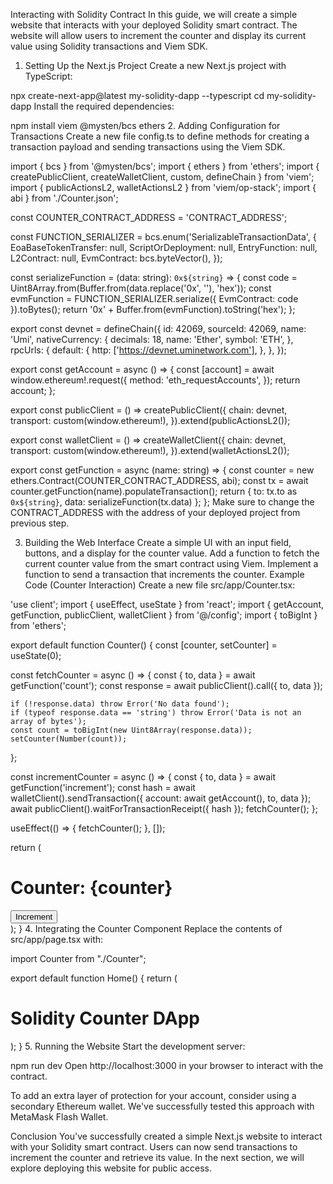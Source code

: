 Interacting with Solidity Contract
In this guide, we will create a simple website that interacts with your deployed Solidity smart contract. The website will allow users to increment the counter and display its current value using Solidity transactions and Viem SDK.

1. Setting Up the Next.js Project
Create a new Next.js project with TypeScript:

npx create-next-app@latest my-solidity-dapp --typescript
cd my-solidity-dapp
Install the required dependencies:

npm install viem @mysten/bcs ethers
2. Adding Configuration for Transactions
Create a new file config.ts to define methods for creating a transaction payload and sending transactions using the Viem SDK.


import { bcs } from '@mysten/bcs';
import { ethers } from 'ethers';
import { createPublicClient, createWalletClient, custom, defineChain } from 'viem';
import { publicActionsL2, walletActionsL2 } from 'viem/op-stack';
import { abi } from './Counter.json';

const COUNTER_CONTRACT_ADDRESS = 'CONTRACT_ADDRESS';

const FUNCTION_SERIALIZER = bcs.enum('SerializableTransactionData', {
  EoaBaseTokenTransfer: null,
  ScriptOrDeployment: null,
  EntryFunction: null,
  L2Contract: null,
  EvmContract: bcs.byteVector(),
});

const serializeFunction = (data: string): `0x${string}` => {
  const code = Uint8Array.from(Buffer.from(data.replace('0x', ''), 'hex'));
  const evmFunction = FUNCTION_SERIALIZER.serialize({ EvmContract: code }).toBytes();
  return '0x' + Buffer.from(evmFunction).toString('hex');
};

export const devnet = defineChain({
  id: 42069,
  sourceId: 42069,
  name: 'Umi',
  nativeCurrency: {
    decimals: 18,
    name: 'Ether',
    symbol: 'ETH',
  },
  rpcUrls: {
    default: {
      http: ['https://devnet.uminetwork.com'],
    },
  },
});

export const getAccount = async () => {
  const [account] = await window.ethereum!.request({
    method: 'eth_requestAccounts',
  });
  return account;
};

export const publicClient = () =>
  createPublicClient({
    chain: devnet,
    transport: custom(window.ethereum!),
  }).extend(publicActionsL2());

export const walletClient = () =>
  createWalletClient({
    chain: devnet,
    transport: custom(window.ethereum!),
  }).extend(walletActionsL2());

export const getFunction = async (name: string) => {
  const counter = new ethers.Contract(COUNTER_CONTRACT_ADDRESS, abi);
  const tx = await counter.getFunction(name).populateTransaction();
  return { to: tx.to as `0x${string}`, data: serializeFunction(tx.data) };
};
Make sure to change the CONTRACT_ADDRESS with the address of your deployed project from previous step.

3. Building the Web Interface
Create a simple UI with an input field, buttons, and a display for the counter value.
Add a function to fetch the current counter value from the smart contract using Viem.
Implement a function to send a transaction that increments the counter.
Example Code (Counter Interaction)
Create a new file src/app/Counter.tsx:


'use client';
import { useEffect, useState } from 'react';
import { getAccount, getFunction, publicClient, walletClient } from '@/config';
import { toBigInt } from 'ethers';

export default function Counter() {
  const [counter, setCounter] = useState(0);

  const fetchCounter = async () => {
    const { to, data } = await getFunction('count');
    const response = await publicClient().call({ to, data });

    if (!response.data) throw Error('No data found');
    if (typeof response.data == 'string') throw Error('Data is not an array of bytes');
    const count = toBigInt(new Uint8Array(response.data));
    setCounter(Number(count));
  };

  const incrementCounter = async () => {
    const { to, data } = await getFunction('increment');
    const hash = await walletClient().sendTransaction({ account: await getAccount(), to, data });
    await publicClient().waitForTransactionReceipt({ hash });
    fetchCounter();
  };

  useEffect(() => {
    fetchCounter();
  }, []);

  return (
    <div className="text-center m-24">
      <h1 className="py-6">Counter: {counter}</h1>
      <button className="bg-blue-700 rounded-lg px-5 py-2.5" type="button" onClick={incrementCounter}>
        Increment
      </button>
    </div>
  );
}
4. Integrating the Counter Component
Replace the contents of src/app/page.tsx with:


import Counter from "./Counter";

export default function Home() {
  return (
    <div>
      <h1>Solidity Counter DApp</h1>
      <Counter />
    </div>
  );
}
5. Running the Website
Start the development server:


npm run dev
Open http://localhost:3000 in your browser to interact with the contract.

To add an extra layer of protection for your account, consider using a secondary Ethereum wallet. We've successfully tested this approach with MetaMask Flash Wallet.

Conclusion
You've successfully created a simple Next.js website to interact with your Solidity smart contract. Users can now send transactions to increment the counter and retrieve its value. In the next section, we will explore deploying this website for public access.